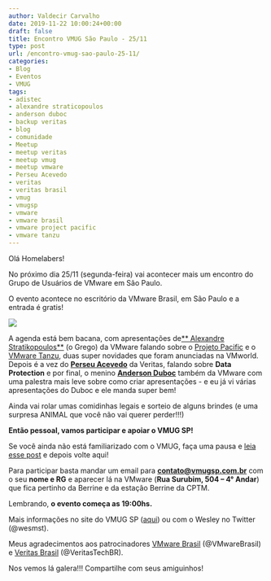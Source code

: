 ```yaml
---
author: Valdecir Carvalho
date: 2019-11-22 10:00:24+00:00
draft: false
title: Encontro VMUG São Paulo - 25/11
type: post
url: /encontro-vmug-sao-paulo-25-11/
categories:
- Blog
- Eventos
- VMUG
tags:
- adistec
- alexandre straticopoulos
- anderson duboc
- backup veritas
- blog
- comunidade
- Meetup
- meetup veritas
- meetup vmug
- meetup vmware
- Perseu Acevedo
- veritas
- veritas brasil
- vmug
- vmugsp
- vmware
- vmware brasil
- vmware project pacific
- vmware tanzu
---
```


Olá Homelabers!

No próximo dia 25/11 (segunda-feira) vai acontecer mais um encontro do Grupo de Usuários de VMware em São Paulo.

O evento acontece no escritório da VMware Brasil, em São Paulo e a entrada é gratis!

![](/imagens/2019/11/vmug-logo-644x185.jpg)


A agenda está bem bacana, com apresentações de[** Alexandre Stratikopoulos**](https://www.linkedin.com/in/astratikopoulos/) (o Grego) da VMware falando sobre o [Projeto Pacific](https://www.vmware.com/products/vsphere/projectpacific.html) e o [VMware Tanzu](https://cloud.vmware.com/tanzu), duas super novidades que foram anunciadas na VMworld. Depois é a vez do [**Perseu Acevedo**](https://www.linkedin.com/in/perseu-acevedo/) da Veritas, falando sobre **Data Protection** e por final, o menino [**Anderson Duboc**](https://www.linkedin.com/in/duboc/) também da VMware com uma palestra mais leve sobre como criar apresentações - e eu já vi várias apresentações do Duboc e ele manda super bem!

Ainda vai rolar umas comidinhas legais e sorteio de alguns brindes (e uma surpresa ANIMAL que você não vai querer perder!!!)

**Então pessoal, vamos participar e apoiar o VMUG SP!**

Se você ainda não está familiarizado com o VMUG, faça uma pausa e [leia esse post](http://homelaber.com.br/vmug-vmware-user-group-grupo-de-usuarios-vmware/) e depois volte aqui!

Para participar basta mandar um email para **contato@vmugsp.com.br** com o seu **nome e RG** e aparecer lá na VMware (**Rua Surubim, 504 – 4° Andar**) que fica pertinho da Berrine e da estação Berrine da CPTM.

Lembrando, **o evento começa as 19:00hs.**

Mais informações no site do VMUG SP ([aqui](https://vmugsp.com.br/vmugsp/2019/10/21/save-the-date-3-reuniao-de-2019-vmug-sp/)) ou com o Wesley no Twitter (@wesmst).

Meus agradecimentos aos patrocinadores [VMware Brasil](https://www.vmware.com/br.html) (@VMwareBrasil) e [Veritas Brasil](https://www.veritas.com/pt/br) (@VeritasTechBR).

Nos vemos lá galera!!! Compartilhe com seus amiguinhos!
